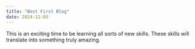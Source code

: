 ```yaml
---
title: "Best First Blog"
date: 2024-12-03
---
```

<p>This is an exciting time to be learning all sorts of new skills. These skills will translate into something truly amazing.</p>
